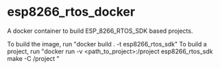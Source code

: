 # esp8266_rtos_docker
A docker container to build ESP_8266_RTOS_SDK based projects.

To build the image, run "docker build . -t esp8266_rtos_sdk"
To build a project, run "docker run -v <path_to_project>:/project esp8266_rtos_sdk make -C /project <target>"
